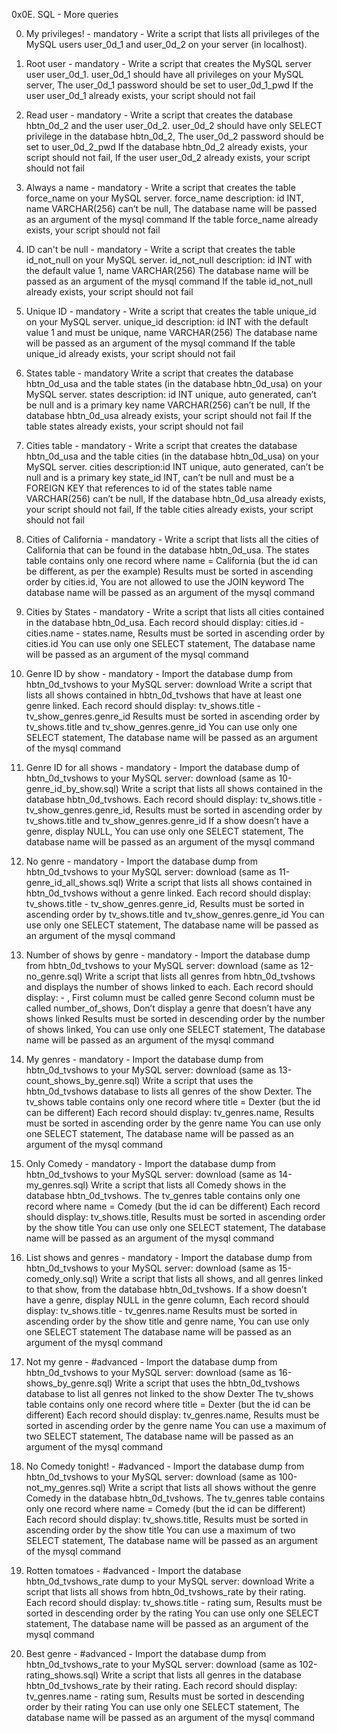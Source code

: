 0x0E. SQL - More queries

0. My privileges! - mandatory - Write a script that lists all privileges of the MySQL users user_0d_1 and user_0d_2 on your server (in localhost).

1. Root user - mandatory - Write a script that creates the MySQL server user user_0d_1.
user_0d_1 should have all privileges on your MySQL server, The user_0d_1 password should be set to user_0d_1_pwd
If the user user_0d_1 already exists, your script should not fail

2. Read user - mandatory - Write a script that creates the database hbtn_0d_2 and the user user_0d_2.
user_0d_2 should have only SELECT privilege in the database hbtn_0d_2, The user_0d_2 password should be set to user_0d_2_pwd
If the database hbtn_0d_2 already exists, your script should not fail, If the user user_0d_2 already exists, your script should not fail

3. Always a name - mandatory - Write a script that creates the table force_name on your MySQL server.
force_name description: id INT, name VARCHAR(256) can’t be null, The database name will be passed as an argument of the mysql command
If the table force_name already exists, your script should not fail

4. ID can't be null - mandatory - Write a script that creates the table id_not_null on your MySQL server.
id_not_null description: id INT with the default value 1, name VARCHAR(256)
The database name will be passed as an argument of the mysql command
If the table id_not_null already exists, your script should not fail

5. Unique ID - mandatory - Write a script that creates the table unique_id on your MySQL server.
unique_id description: id INT with the default value 1 and must be unique, name VARCHAR(256)
The database name will be passed as an argument of the mysql command
If the table unique_id already exists, your script should not fail

6. States table - mandatory
Write a script that creates the database hbtn_0d_usa and the table states (in the database hbtn_0d_usa) on your MySQL server.
states description: id INT unique, auto generated, can’t be null and is a primary key
name VARCHAR(256) can’t be null, If the database hbtn_0d_usa already exists, your script should not fail
If the table states already exists, your script should not fail

7. Cities table - mandatory - Write a script that creates the database hbtn_0d_usa and the table cities (in the database hbtn_0d_usa) on your MySQL server.
cities description:id INT unique, auto generated, can’t be null and is a primary key
state_id INT, can’t be null and must be a FOREIGN KEY that references to id of the states table
name VARCHAR(256) can’t be null, If the database hbtn_0d_usa already exists, your script should not fail,
If the table cities already exists, your script should not fail

8. Cities of California - mandatory - Write a script that lists all the cities of California that can be found in the database hbtn_0d_usa.
The states table contains only one record where name = California (but the id can be different, as per the example)
Results must be sorted in ascending order by cities.id, You are not allowed to use the JOIN keyword
The database name will be passed as an argument of the mysql command

9. Cities by States - mandatory - Write a script that lists all cities contained in the database hbtn_0d_usa.
Each record should display: cities.id - cities.name - states.name, Results must be sorted in ascending order by cities.id
You can use only one SELECT statement, The database name will be passed as an argument of the mysql command

10. Genre ID by show - mandatory - Import the database dump from hbtn_0d_tvshows to your MySQL server: download
Write a script that lists all shows contained in hbtn_0d_tvshows that have at least one genre linked.
Each record should display: tv_shows.title - tv_show_genres.genre_id
Results must be sorted in ascending order by tv_shows.title and tv_show_genres.genre_id
You can use only one SELECT statement, The database name will be passed as an argument of the mysql command

11. Genre ID for all shows - mandatory - Import the database dump of hbtn_0d_tvshows to your MySQL server: download (same as 10-genre_id_by_show.sql)
Write a script that lists all shows contained in the database hbtn_0d_tvshows.
Each record should display: tv_shows.title - tv_show_genres.genre_id, Results must be sorted in ascending order by tv_shows.title and tv_show_genres.genre_id
If a show doesn’t have a genre, display NULL, You can use only one SELECT statement, The database name will be passed as an argument of the mysql command

12. No genre - mandatory - Import the database dump from hbtn_0d_tvshows to your MySQL server: download (same as 11-genre_id_all_shows.sql)
Write a script that lists all shows contained in hbtn_0d_tvshows without a genre linked.
Each record should display: tv_shows.title - tv_show_genres.genre_id, Results must be sorted in ascending order by tv_shows.title and tv_show_genres.genre_id
You can use only one SELECT statement, The database name will be passed as an argument of the mysql command

13. Number of shows by genre - mandatory - Import the database dump from hbtn_0d_tvshows to your MySQL server: download (same as 12-no_genre.sql)
Write a script that lists all genres from hbtn_0d_tvshows and displays the number of shows linked to each.
Each record should display: <TV Show genre> - <Number of shows linked to this genre>, First column must be called genre
Second column must be called number_of_shows, Don’t display a genre that doesn’t have any shows linked
Results must be sorted in descending order by the number of shows linked, You can use only one SELECT statement,
The database name will be passed as an argument of the mysql command

14. My genres - mandatory - Import the database dump from hbtn_0d_tvshows to your MySQL server: download (same as 13-count_shows_by_genre.sql)
Write a script that uses the hbtn_0d_tvshows database to lists all genres of the show Dexter.
The tv_shows table contains only one record where title = Dexter (but the id can be different)
Each record should display: tv_genres.name, Results must be sorted in ascending order by the genre name
You can use only one SELECT statement, The database name will be passed as an argument of the mysql command

15. Only Comedy - mandatory - Import the database dump from hbtn_0d_tvshows to your MySQL server: download (same as 14-my_genres.sql)
Write a script that lists all Comedy shows in the database hbtn_0d_tvshows.
The tv_genres table contains only one record where name = Comedy (but the id can be different)
Each record should display: tv_shows.title, Results must be sorted in ascending order by the show title
You can use only one SELECT statement, The database name will be passed as an argument of the mysql command

16. List shows and genres - mandatory - Import the database dump from hbtn_0d_tvshows to your MySQL server: download (same as 15-comedy_only.sql)
Write a script that lists all shows, and all genres linked to that show, from the database hbtn_0d_tvshows.
If a show doesn’t have a genre, display NULL in the genre column, Each record should display: tv_shows.title - tv_genres.name
Results must be sorted in ascending order by the show title and genre name, You can use only one SELECT statement
The database name will be passed as an argument of the mysql command

17. Not my genre - #advanced - Import the database dump from hbtn_0d_tvshows to your MySQL server: download (same as 16-shows_by_genre.sql)
Write a script that uses the hbtn_0d_tvshows database to list all genres not linked to the show Dexter
The tv_shows table contains only one record where title = Dexter (but the id can be different)
Each record should display: tv_genres.name, Results must be sorted in ascending order by the genre name
You can use a maximum of two SELECT statement, The database name will be passed as an argument of the mysql command

18. No Comedy tonight! - #advanced - Import the database dump from hbtn_0d_tvshows to your MySQL server: download (same as 100-not_my_genres.sql)
Write a script that lists all shows without the genre Comedy in the database hbtn_0d_tvshows.
The tv_genres table contains only one record where name = Comedy (but the id can be different)
Each record should display: tv_shows.title, Results must be sorted in ascending order by the show title
You can use a maximum of two SELECT statement, The database name will be passed as an argument of the mysql command

19. Rotten tomatoes - #advanced - Import the database hbtn_0d_tvshows_rate dump to your MySQL server: download
Write a script that lists all shows from hbtn_0d_tvshows_rate by their rating.
Each record should display: tv_shows.title - rating sum, Results must be sorted in descending order by the rating
You can use only one SELECT statement, The database name will be passed as an argument of the mysql command

20. Best genre - #advanced - Import the database dump from hbtn_0d_tvshows_rate to your MySQL server: download (same as 102-rating_shows.sql)
Write a script that lists all genres in the database hbtn_0d_tvshows_rate by their rating.
Each record should display: tv_genres.name - rating sum, Results must be sorted in descending order by their rating
You can use only one SELECT statement, The database name will be passed as an argument of the mysql command
